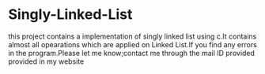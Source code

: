 # Singly-Linked-List
this project contains a implementation of singly linked list using c.It contains almost all opearations which are applied on Linked List.If you find any errors in the program.Please let me know;contact me through the mail ID provided provided in my website
